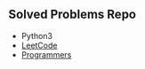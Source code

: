 ## Solved Problems Repo
  + Python3
  + [LeetCode](https://github.com/injae97/Algorithm/tree/master/LeetCode)
  + [Programmers](https://github.com/injae97/Algorithm/tree/master/Programmers)
